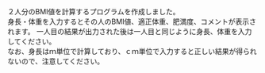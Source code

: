 ２人分のBMI値を計算するプログラムを作成しました。  
身長・体重を入力するとその人のBMI値、適正体重、肥満度、コメントが表示されます。
一人目の結果が出力された後は一人目と同じように身長、体重を入力してください。  
なお、身長はｍ単位で計算しており、ｃｍ単位で入力すると正しい結果が得られないので、注意してください。
